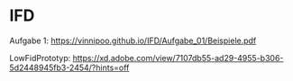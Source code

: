 # IFD
Aufgabe 1: https://vinnipoo.github.io/IFD/Aufgabe_01/Beispiele.pdf

LowFidPrototyp: https://xd.adobe.com/view/7107db55-ad29-4955-b306-5d2448945fb3-2454/?hints=off
